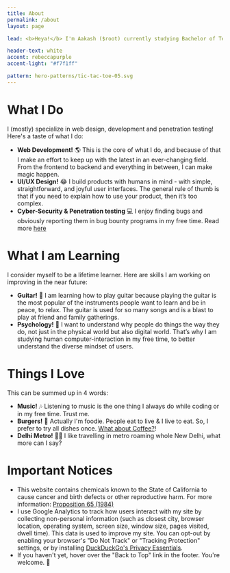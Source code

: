 ```yaml
---
title: About
permalink: /about
layout: page

lead: <b>Heya!</b> I'm Aakash ($root) currently studying Bachelor of Technology in Computer Science at National Institute of Technology Warangal. I've been doing web development seriously for over 2 years and before that I still couldn't put my computer away. I was always doing web development and penetration tests in my free time, and even in class! It was something I was and still am very passionate about today, I also do penetration testing and do bug bounty and provide cyber-security. <br> <br> One day I hope to be able to travel and meet new people around the world.

header-text: white
accent: rebeccapurple
accent-light: "#f7f1ff"

pattern: hero-patterns/tic-tac-toe-05.svg
---
```


# What I Do

I (mostly) specialize in web design, development and penetration testing! Here's a taste of what I do:

- **Web Development!** :earth_americas: This is the core of what I do, and because of that I make an effort to keep up with the latest in an ever-changing field. From the frontend to backend and everything in between, I can make magic happen.
- **UI/UX Design!** :joy: I build products with humans in mind - with simple, straightforward, and joyful user interfaces. The general rule of thumb is that if you need to explain how to use your product, then it’s too complex.
- **Cyber-Security & Penetration testing**  :computer: I enjoy finding bugs and obviously reporting them in bug bounty programs in my free time. Read more [here](https://cybsec.in)

# What I am Learning

I consider myself to be a lifetime learner. Here are skills I am working on improving in the near future:

- **Guitar!**  :guitar: I am learning how to play guitar because playing the guitar is the most popular of the instruments people want to learn and be in peace, to relax. The guitar is used for so many songs and is a blast to play at friend and family gatherings. 
 - **Psychology!**  :necktie: I want to understand why people do things the way they do, not just in the physical world but also digital world.  That’s why I am studying human computer-interaction in my free time, to better understand the diverse mindset of users.

# Things I Love

This can be summed up in 4 words:

- **Music!** 🎶 Listening to music is the one thing I always do while coding or in my free time. Trust me.
- **Burgers!** :hamburger: Actually I'm foodie. People eat to live & I live to eat. So, I prefer to try all dishes once. [What about Coffee?](https://ko-fi.com/aakashkumar)!
- **Delhi Metro!** :rainbow::station: I like travelling in metro roaming whole New Delhi, what more can I say?

# Important Notices

- This website contains chemicals known to the State of California to cause cancer and birth defects or other reproductive harm. For more information: [Proposition 65 (1984)](https://en.wikipedia.org/wiki/California_Proposition_65_(1986)?oldformat=true)
- I use Google Analytics to track how users interact with my site by collecting non-personal information (such as closest city, browser location, operating system, screen size, window size, pages visited, dwell time). This data is used to improve my site. You can opt-out by enabling your browser's "Do Not Track" or "Tracking Protection" settings, or by installing [DuckDuckGo's Privacy Essentials](https://duckduckgo.com/app).
- If you haven't yet, hover over the "Back to Top" link in the footer. You're welcome. :rocket:
